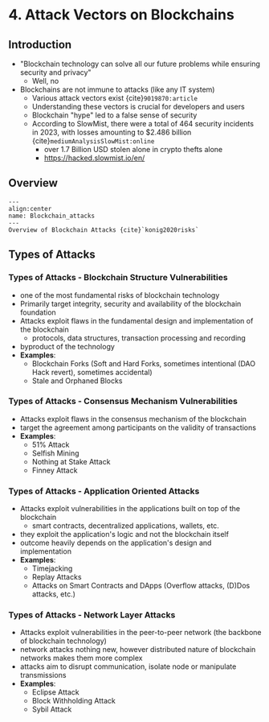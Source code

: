 # 4. Attack Vectors on Blockchains

## Introduction
* "Blockchain technology can solve all our future problems while ensuring security and privacy"
  * Well, no
* Blockchains are not immune to attacks (like any IT system)
  * Various attack vectors exist {cite}`9019870:article`
  * Understanding these vectors is crucial for developers and users
  * Blockchain "hype" led to a false sense of security
  * According to SlowMist, there were a total of 464 security incidents in 2023, with losses amounting to $2.486 billion {cite}`mediumAnalysisSlowMist:online` 
    * over 1.7 Billion USD stolen alone in crypto thefts alone 
    * https://hacked.slowmist.io/en/

## Overview
```{figure} ../_static/images/Blockchain_Attack_Overview.jpg
---
align:center
name: Blockchain_attacks
---
Overview of Blockchain Attacks {cite}`konig2020risks`
```

## Types of Attacks

### Types of Attacks - Blockchain Structure Vulnerabilities
  * one of the most fundamental risks of blockchain technology
  * Primarily target integrity, security and availability of the blockchain foundation
  * Attacks exploit flaws in the fundamental design and implementation of the blockchain
    * protocols, data structures, transaction processing and recording
  * byproduct of the technology
  * **Examples**:
    * Blockchain Forks (Soft and Hard Forks, sometimes intentional (DAO Hack revert), sometimes accidental)
    * Stale and Orphaned Blocks

### Types of Attacks - Consensus Mechanism Vulnerabilities

  * Attacks exploit flaws in the consensus mechanism of the blockchain
  * target the agreement among participants on the validity of transactions
  * **Examples**:
    * 51% Attack
    * Selfish Mining
    * Nothing at Stake Attack
    * Finney Attack

### Types of Attacks - Application Oriented Attacks
  * Attacks exploit vulnerabilities in the applications built on top of the blockchain
    * smart contracts, decentralized applications, wallets, etc.
  * they exploit the application's logic and not the blockchain itself
  * outcome heavily depends on the application's design and implementation
  * **Examples**:
    * Timejacking
    * Replay Attacks
    * Attacks on Smart Contracts and DApps (Overflow attacks, (D)Dos attacks, etc.)

### Types of Attacks - Network Layer Attacks
  * Attacks exploit vulnerabilities in the peer-to-peer network (the backbone of blockchain technology)
  * network attacks nothing new, however distributed nature of blockchain networks makes them more complex
  * attacks aim to disrupt communication, isolate node or manipulate transmissions
  * **Examples**:
    * Eclipse Attack
    * Block Withholding Attack
    * Sybil Attack

